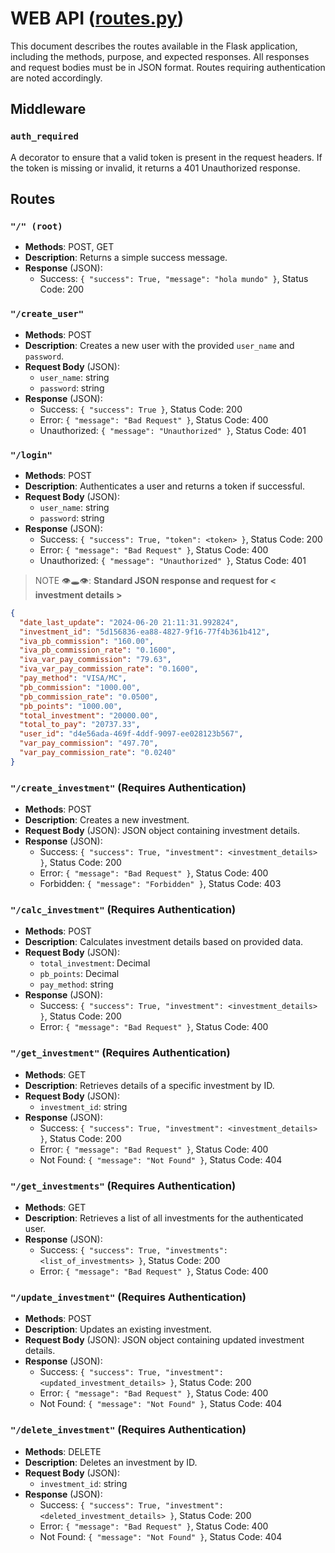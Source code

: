 # WEB API ([routes.py](./routes.py))

This document describes the routes available in the Flask application, including the methods, purpose, and expected responses. All responses and request bodies must be in JSON format. Routes requiring authentication are noted accordingly.

## Middleware

### `auth_required`
A decorator to ensure that a valid token is present in the request headers. If the token is missing or invalid, it returns a 401 Unauthorized response.

## Routes

### `"/" (root)`
- **Methods**: POST, GET
- **Description**: Returns a simple success message.
- **Response** (JSON):
  - Success: `{ "success": True, "message": "hola mundo" }`, Status Code: 200

### `"/create_user"`
- **Methods**: POST
- **Description**: Creates a new user with the provided `user_name` and `password`.
- **Request Body** (JSON):
  - `user_name`: string
  - `password`: string
- **Response** (JSON):
  - Success: `{ "success": True }`, Status Code: 200
  - Error: `{ "message": "Bad Request" }`, Status Code: 400
  - Unauthorized: `{ "message": "Unauthorized" }`, Status Code: 401

### `"/login"`
- **Methods**: POST
- **Description**: Authenticates a user and returns a token if successful.
- **Request Body** (JSON):
  - `user_name`: string
  - `password`: string
- **Response** (JSON):
  - Success: `{ "success": True, "token": <token> }`, Status Code: 200
  - Error: `{ "message": "Bad Request" }`, Status Code: 400
  - Unauthorized: `{ "message": "Unauthorized" }`, Status Code: 401

> NOTE 👁🕳👁: **Standard JSON response and request for < investment details >**
```json
{
  "date_last_update": "2024-06-20 21:11:31.992824",
  "investment_id": "5d156836-ea88-4827-9f16-77f4b361b412",
  "iva_pb_commission": "160.00",
  "iva_pb_commission_rate": "0.1600",
  "iva_var_pay_commission": "79.63",
  "iva_var_pay_commission_rate": "0.1600",
  "pay_method": "VISA/MC",
  "pb_commission": "1000.00",
  "pb_commission_rate": "0.0500",
  "pb_points": "1000.00",
  "total_investment": "20000.00",
  "total_to_pay": "20737.33",
  "user_id": "d4e56ada-469f-4ddf-9097-ee028123b567",
  "var_pay_commission": "497.70",
  "var_pay_commission_rate": "0.0240"
}
```

### `"/create_investment"` (Requires Authentication)
- **Methods**: POST
- **Description**: Creates a new investment.
- **Request Body** (JSON): JSON object containing investment details.
- **Response** (JSON):
  - Success: `{ "success": True, "investment": <investment_details> }`, Status Code: 200
  - Error: `{ "message": "Bad Request" }`, Status Code: 400
  - Forbidden: `{ "message": "Forbidden" }`, Status Code: 403

### `"/calc_investment"` (Requires Authentication)
- **Methods**: POST
- **Description**: Calculates investment details based on provided data.
- **Request Body** (JSON):
  - `total_investment`: Decimal
  - `pb_points`: Decimal
  - `pay_method`: string
- **Response** (JSON):
  - Success: `{ "success": True, "investment": <investment_details> }`, Status Code: 200
  - Error: `{ "message": "Bad Request" }`, Status Code: 400

### `"/get_investment"` (Requires Authentication)
- **Methods**: GET
- **Description**: Retrieves details of a specific investment by ID.
- **Request Body** (JSON):
  - `investment_id`: string
- **Response** (JSON):
  - Success: `{ "success": True, "investment": <investment_details> }`, Status Code: 200
  - Error: `{ "message": "Bad Request" }`, Status Code: 400
  - Not Found: `{ "message": "Not Found" }`, Status Code: 404

### `"/get_investments"` (Requires Authentication)
- **Methods**: GET
- **Description**: Retrieves a list of all investments for the authenticated user.
- **Response** (JSON):
  - Success: `{ "success": True, "investments": <list_of_investments> }`, Status Code: 200
  - Error: `{ "message": "Bad Request" }`, Status Code: 400

### `"/update_investment"` (Requires Authentication)
- **Methods**: POST
- **Description**: Updates an existing investment.
- **Request Body** (JSON): JSON object containing updated investment details.
- **Response** (JSON):
  - Success: `{ "success": True, "investment": <updated_investment_details> }`, Status Code: 200
  - Error: `{ "message": "Bad Request" }`, Status Code: 400
  - Not Found: `{ "message": "Not Found" }`, Status Code: 404

### `"/delete_investment"` (Requires Authentication)
- **Methods**: DELETE
- **Description**: Deletes an investment by ID.
- **Request Body** (JSON):
  - `investment_id`: string
- **Response** (JSON):
  - Success: `{ "success": True, "investment": <deleted_investment_details> }`, Status Code: 200
  - Error: `{ "message": "Bad Request" }`, Status Code: 400
  - Not Found: `{ "message": "Not Found" }`, Status Code: 404
